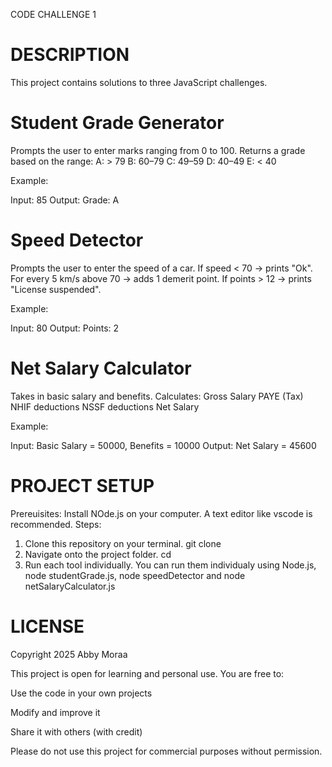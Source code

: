CODE CHALLENGE 1

# DESCRIPTION
This project contains solutions to three JavaScript challenges.

# Student Grade Generator

Prompts the user to enter marks ranging from 0 to 100.
Returns a grade based on the range:
A: > 79
B: 60–79
C: 49–59
D: 40–49
E: < 40

Example:

Input: 85
Output: Grade: A

# Speed Detector

Prompts the user to enter the speed of a car.
If speed < 70 → prints "Ok".
For every 5 km/s above 70 → adds 1 demerit point.
If points > 12 → prints "License suspended".

Example:

Input: 80
Output: Points: 2

# Net Salary Calculator

Takes in basic salary and benefits.
Calculates:
Gross Salary
PAYE (Tax)
NHIF deductions
NSSF deductions
Net Salary

Example: 

Input: Basic Salary = 50000, Benefits = 10000
Output: Net Salary = 45600

# PROJECT SETUP
Prereuisites: Install NOde.js on your computer. A text editor like vscode is recommended.
Steps:
1. Clone this repository on your terminal. git clone <repo-url>
2. Navigate onto the project folder. cd <repo-folder>
3. Run each tool individually. You can run them individualy using Node.js, node studentGrade.js, node speedDetector and node netSalaryCalculator.js

# LICENSE
Copyright 2025 Abby Moraa

This project is open for learning and personal use.
You are free to:

Use the code in your own projects

Modify and improve it

Share it with others (with credit)

Please do not use this project for commercial purposes without permission.

